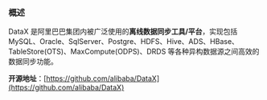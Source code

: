 ### 概述

DataX 是阿里巴巴集团内被广泛使用的**离线数据同步工具/平台**，实现包括 MySQL、Oracle、SqlServer、Postgre、HDFS、Hive、ADS、HBase、TableStore(OTS)、MaxCompute(ODPS)、DRDS 等各种异构数据源之间高效的数据同步功能。

**开源地址**：[https://github.com/alibaba/DataX](https://github.com/alibaba/DataX)
